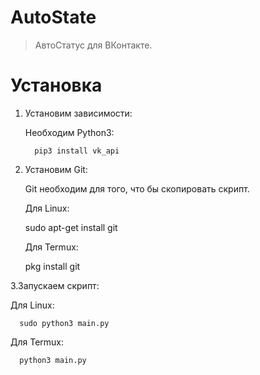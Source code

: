# AutoState
> АвтоСтатус для ВКонтакте. 

# Установка

1. Установим зависимости:

   Необходим Python3:
  
         pip3 install vk_api
 
2. Установим Git:

   Git необходим для того, что бы скопировать скрипт.
  
   Для Linux:

    sudo apt-get install git
      
   Для Termux:

      pkg install git
      
3.Запускаем скрипт:

   Для Linux:
   
      sudo python3 main.py
      
      
   Для Termux:
   
      python3 main.py
      
   
   
